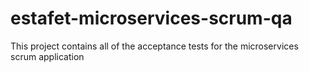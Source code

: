 # estafet-microservices-scrum-qa
This project contains all of the acceptance tests for the microservices scrum application
